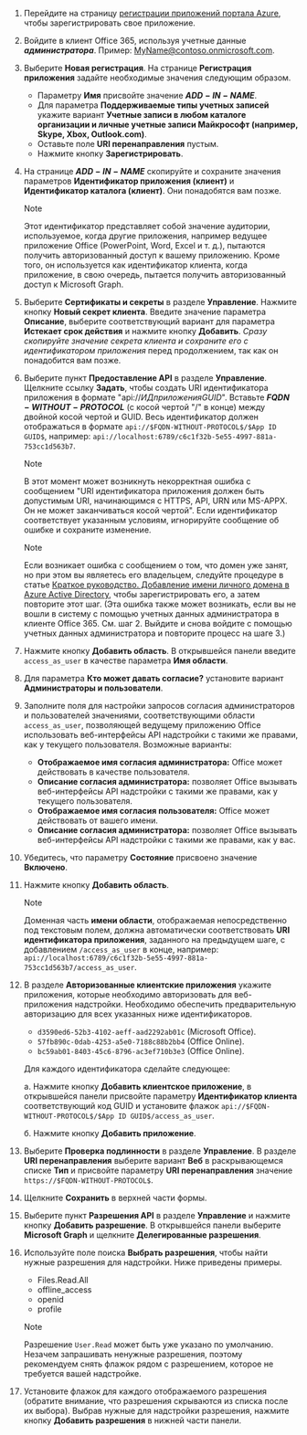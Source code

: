 

1. Перейдите на страницу [регистрации приложений портала Azure](https://go.microsoft.com/fwlink/?linkid=2083908), чтобы зарегистрировать свое приложение.

1. Войдите в клиент Office 365, используя учетные данные ***администратора***. Пример: MyName@contoso.onmicrosoft.com.

1. Выберите **Новая регистрация**. На странице **Регистрация приложения** задайте необходимые значения следующим образом.

    * Параметру **Имя** присвойте значение **$ADD-IN-NAME$**.
    * Для параметра **Поддерживаемые типы учетных записей** укажите вариант **Учетные записи в любом каталоге организации и личные учетные записи Майкрософт (например, Skype, Xbox, Outlook.com)**.
    * Оставьте поле **URI перенаправления** пустым.
    * Нажмите кнопку **Зарегистрировать**.

1. На странице **$ADD-IN-NAME$** скопируйте и сохраните значения параметров **Идентификатор приложения (клиент)** и **Идентификатор каталога (клиент)**. Они понадобятся вам позже.

    > [!NOTE]
    > Этот идентификатор представляет собой значение аудитории, используемое, когда другие приложения, например ведущее приложение Office (PowerPoint, Word, Excel и т. д.), пытаются получить авторизованный доступ к вашему приложению. Кроме того, он используется как идентификатор клиента, когда приложение, в свою очередь, пытается получить авторизованный доступ к Microsoft Graph.

1. Выберите **Сертификаты и секреты** в разделе **Управление**. Нажмите кнопку **Новый секрет клиента**. Введите значение параметра **Описание**, выберите соответствующий вариант для параметра **Истекает срок действия** и нажмите кнопку **Добавить**. *Сразу скопируйте значение секрета клиента и сохраните его с идентификатором приложения* перед продолжением, так как он понадобится вам позже.

1. Выберите пункт **Предоставление API** в разделе **Управление**. Щелкните ссылку **Задать**, чтобы создать URI идентификатора приложения в формате "api://$ИД приложения GUID$". Вставьте **$FQDN-WITHOUT-PROTOCOL$** (с косой чертой "/" в конце) между двойной косой чертой и GUID. Весь идентификатор должен отображаться в формате `api://$FQDN-WITHOUT-PROTOCOL$/$App ID GUID$`, например: `api://localhost:6789/c6c1f32b-5e55-4997-881a-753cc1d563b7`.

    > [!NOTE]
    > В этот момент может возникнуть некорректная ошибка с сообщением "URI идентификатора приложения должен быть допустимым URI, начинающимся с HTTPS, API, URN или MS-APPX. Он не может заканчиваться косой чертой". Если идентификатор соответствует указанным условиям, игнорируйте сообщение об ошибке и сохраните изменение.

    > [!NOTE]
    > Если возникает ошибка с сообщением о том, что домен уже занят, но при этом вы являетесь его владельцем, следуйте процедуре в статье [Краткое руководство. Добавление имени личного домена в Azure Active Directory](/azure/active-directory/add-custom-domain), чтобы зарегистрировать его, а затем повторите этот шаг. (Эта ошибка также может возникать, если вы не вошли в систему с помощью учетных данных администратора в клиенте Office 365. См. шаг 2. Выйдите и снова войдите с помощью учетных данных администратора и повторите процесс на шаге 3.)

1. Нажмите кнопку **Добавить область**. В открывшейся панели введите `access_as_user` в качестве параметра **Имя области**.

1. Для параметра **Кто может давать согласие?** установите вариант **Администраторы и пользователи**.

1. Заполните поля для настройки запросов согласия администраторов и пользователей значениями, соответствующими области `access_as_user`, позволяющей ведущему приложению Office использовать веб-интерфейсы API надстройки с такими же правами, как у текущего пользователя. Возможные варианты:

    - **Отображаемое имя согласия администратора:** Office может действовать в качестве пользователя.
    - **Описание согласия администратора:** позволяет Office вызывать веб-интерфейсы API надстройки с такими же правами, как у текущего пользователя.
    - **Отображаемое имя согласия пользователя:** Office может действовать от вашего имени.
    - **Описание согласия администратора:** позволяет Office вызывать веб-интерфейсы API надстройки с такими же правами, как у вас.

1. Убедитесь, что параметру **Состояние** присвоено значение **Включено**.

1. Нажмите кнопку **Добавить область**.

    > [!NOTE]
    > Доменная часть **имени области**, отображаемая непосредственно под текстовым полем, должна автоматически соответствовать **URI идентификатора приложения**, заданного на предыдущем шаге, с добавлением `/access_as_user` в конце, например: `api://localhost:6789/c6c1f32b-5e55-4997-881a-753cc1d563b7/access_as_user`.

1. В разделе **Авторизованные клиентские приложения** укажите приложения, которые необходимо авторизовать для веб-приложения надстройки. Необходимо обеспечить предварительную авторизацию для всех указанных ниже идентификаторов.
  
    * `d3590ed6-52b3-4102-aeff-aad2292ab01c` (Microsoft Office).
    * `57fb890c-0dab-4253-a5e0-7188c88b2bb4` (Office Online).
    * `bc59ab01-8403-45c6-8796-ac3ef710b3e3` (Office Online).

    Для каждого идентификатора сделайте следующее:

      а. Нажмите кнопку **Добавить клиентское приложение**, в открывшейся панели присвойте параметру **Идентификатор клиента** соответствующий код GUID и установите флажок `api://$FQDN-WITHOUT-PROTOCOL$/$App ID GUID$/access_as_user`.

      б. Нажмите кнопку **Добавить приложение**.

1. Выберите **Проверка подлинности** в разделе **Управление**. В разделе **URI перенаправления** выберите вариант **Веб** в раскрывающемся списке **Тип** и присвойте параметру **URI перенаправления** значение `https://$FQDN-WITHOUT-PROTOCOL$`.

1. Щелкните **Сохранить** в верхней части формы.

1. Выберите пункт **Разрешения API** в разделе **Управление** и нажмите кнопку **Добавить разрешение**. В открывшейся панели выберите **Microsoft Graph** и щелкните **Делегированные разрешения**.

1. Используйте поле поиска **Выбрать разрешения**, чтобы найти нужные разрешения для надстройки. Ниже приведены примеры.

    * Files.Read.All
    * offline_access
    * openid
    * profile

    > [!NOTE]
    > Разрешение `User.Read` может быть уже указано по умолчанию. Незачем запрашивать ненужные разрешения, поэтому рекомендуем снять флажок рядом с разрешением, которое не требуется вашей надстройке.

1. Установите флажок для каждого отображаемого разрешения (обратите внимание, что разрешения скрываются из списка после их выбора). Выбрав нужные для надстройки разрешения, нажмите кнопку **Добавить разрешения** в нижней части панели.
